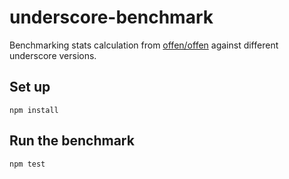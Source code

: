 # underscore-benchmark
Benchmarking stats calculation from [offen/offen](https://github.com/offen/offen) against different underscore versions.

## Set up

```
npm install
```


## Run the benchmark

```
npm test
```
